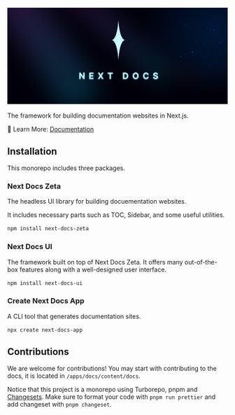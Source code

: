 ![banner](./apps/docs/public/banner.png)

The framework for building documentation websites in Next.js.

📘 Learn More: [Documentation](https://next-docs-zeta.vercel.app)

## Installation

This monorepo includes three packages.

### Next Docs Zeta

The headless UI library for building docuementation websites.

It includes necessary parts such as TOC, Sidebar, and some useful utilities.

```bash
npm install next-docs-zeta
```

### Next Docs UI

The framework built on top of Next Docs Zeta. It offers many out-of-the-box
features along with a well-designed user interface.

```bash
npm install next-docs-ui
```

### Create Next Docs App

A CLI tool that generates documentation sites.

```bash
npx create next-docs-app
```

## Contributions

We are welcome for contributions! You may start with contributing to the docs, it is located in `/apps/docs/content/docs`. 

Notice that this project is a monorepo using Turborepo, pnpm and [Changesets](https://github.com/changesets/changesets). Make sure to format your code with `pnpm run prettier` and add changeset with `pnpm changeset`.
